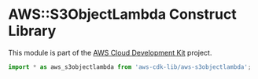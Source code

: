 # AWS::S3ObjectLambda Construct Library


This module is part of the [AWS Cloud Development Kit](https://github.com/aws/aws-cdk) project.

```ts nofixture
import * as aws_s3objectlambda from 'aws-cdk-lib/aws-s3objectlambda';
```
